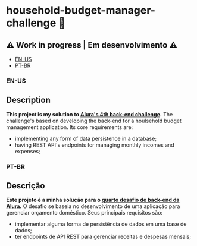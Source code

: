 # household-budget-manager-challenge 📒
## ⚠️ Work in progress | Em desenvolvimento ⚠️

- [EN-US](#en-us)
- [PT-BR](#pt-br)

### EN-US
## Description

**This project is my solution to [Alura's 4th back-end challenge](https://www.alura.com.br/challenges/back-end-4?host=https://cursos.alura.com.br).**
The challenge's based on developing the back-end for a houlsehold budget management application.
Its core requirements are:
- implementing any form of data persistence in a database; 
- having REST API's endpoints for managing monthly incomes and expenses;

### PT-BR
## Descrição
**Este projeto é a minha solução para o [quarto desafio de back-end da Alura](https://www.alura.com.br/challenges/back-end-4?host=https://cursos.alura.com.br).**
O desafio se baseia no desenvolvimento de uma aplicação para gerenciar orçamento doméstico.
Seus principais requisitos são:
- implementar alguma forma de persistência de dados em uma base de dados;
- ter endpoints de API REST para gerenciar receitas e despesas mensais;
